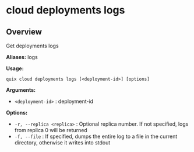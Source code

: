 # cloud deployments logs

## Overview

Get deployments logs

**Aliases:** logs

**Usage:**

```
quix cloud deployments logs [<deployment-id>] [options]
```

**Arguments:**

- `<deployment-id>` : deployment-id

**Options:**

- `-r, --replica <replica>` : Optional replica number. If not specified, logs from replica 0 will be returned
- `-f, --file` : If specified, dumps the entire log to a file in the current directory, otherwise it writes into stdout

